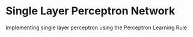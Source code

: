 # Single Layer Perceptron Network
Implementing single layer perceptron using the Perceptron Learning Rule
